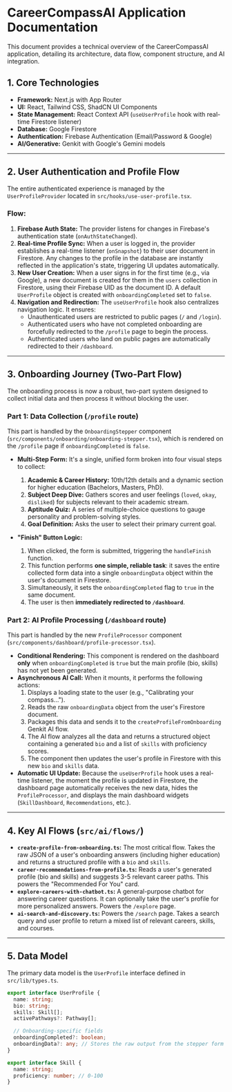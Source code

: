 # CareerCompassAI Application Documentation

This document provides a technical overview of the CareerCompassAI application, detailing its architecture, data flow, component structure, and AI integration.

## 1. Core Technologies

- **Framework:** Next.js with App Router
- **UI:** React, Tailwind CSS, ShadCN UI Components
- **State Management:** React Context API (`useUserProfile` hook with real-time Firestore listener)
- **Database:** Google Firestore
- **Authentication:** Firebase Authentication (Email/Password & Google)
- **AI/Generative:** Genkit with Google's Gemini models

---

## 2. User Authentication and Profile Flow

The entire authenticated experience is managed by the `UserProfileProvider` located in `src/hooks/use-user-profile.tsx`.

### Flow:

1.  **Firebase Auth State:** The provider listens for changes in Firebase's authentication state (`onAuthStateChanged`).
2.  **Real-time Profile Sync:** When a user is logged in, the provider establishes a real-time listener (`onSnapshot`) to their user document in Firestore. Any changes to the profile in the database are instantly reflected in the application's state, triggering UI updates automatically.
3.  **New User Creation:** When a user signs in for the first time (e.g., via Google), a new document is created for them in the `users` collection in Firestore, using their Firebase UID as the document ID. A default `UserProfile` object is created with `onboardingCompleted` set to `false`.
4.  **Navigation and Redirection:** The `useUserProfile` hook also centralizes navigation logic. It ensures:
    - Unauthenticated users are restricted to public pages (`/` and `/login`).
    - Authenticated users who have not completed onboarding are forcefully redirected to the `/profile` page to begin the process.
    - Authenticated users who land on public pages are automatically redirected to their `/dashboard`.

---

## 3. Onboarding Journey (Two-Part Flow)

The onboarding process is now a robust, two-part system designed to collect initial data and then process it without blocking the user.

### Part 1: Data Collection (`/profile` route)

This part is handled by the `OnboardingStepper` component (`src/components/onboarding/onboarding-stepper.tsx`), which is rendered on the `/profile` page if `onboardingCompleted` is `false`.

-   **Multi-Step Form:** It's a single, unified form broken into four visual steps to collect:
    1.  **Academic & Career History:** 10th/12th details and a dynamic section for higher education (Bachelors, Masters, PhD).
    2.  **Subject Deep Dive:** Gathers scores and user feelings (`loved`, `okay`, `disliked`) for subjects relevant to their academic stream.
    3.  **Aptitude Quiz:** A series of multiple-choice questions to gauge personality and problem-solving styles.
    4.  **Goal Definition:** Asks the user to select their primary current goal.

-   **"Finish" Button Logic:**
    1.  When clicked, the form is submitted, triggering the `handleFinish` function.
    2.  This function performs **one simple, reliable task**: it saves the entire collected form data into a single `onboardingData` object within the user's document in Firestore.
    3.  Simultaneously, it sets the `onboardingCompleted` flag to `true` in the same document.
    4.  The user is then **immediately redirected to `/dashboard`**.

### Part 2: AI Profile Processing (`/dashboard` route)

This part is handled by the new `ProfileProcessor` component (`src/components/dashboard/profile-processor.tsx`).

-   **Conditional Rendering:** This component is rendered on the dashboard **only** when `onboardingCompleted` is `true` but the main profile (bio, skills) has not yet been generated.
-   **Asynchronous AI Call:** When it mounts, it performs the following actions:
    1.  Displays a loading state to the user (e.g., "Calibrating your compass...").
    2.  Reads the raw `onboardingData` object from the user's Firestore document.
    3.  Packages this data and sends it to the `createProfileFromOnboarding` Genkit AI flow.
    4.  The AI flow analyzes all the data and returns a structured object containing a generated `bio` and a list of `skills` with proficiency scores.
    5.  The component then updates the user's profile in Firestore with this new `bio` and `skills` data.
-   **Automatic UI Update:** Because the `useUserProfile` hook uses a real-time listener, the moment the profile is updated in Firestore, the dashboard page automatically receives the new data, hides the `ProfileProcessor`, and displays the main dashboard widgets (`SkillDashboard`, `Recommendations`, etc.).

---

## 4. Key AI Flows (`src/ai/flows/`)

-   **`create-profile-from-onboarding.ts`:** The most critical flow. Takes the raw JSON of a user's onboarding answers (including higher education) and returns a structured profile with a `bio` and `skills`.
-   **`career-recommendations-from-profile.ts`:** Reads a user's generated profile (bio and skills) and suggests 3-5 relevant career paths. This powers the "Recommended For You" card.
-   **`explore-careers-with-chatbot.ts`:** A general-purpose chatbot for answering career questions. It can optionally take the user's profile for more personalized answers. Powers the `/explore` page.
-   **`ai-search-and-discovery.ts`:** Powers the `/search` page. Takes a search query and user profile to return a mixed list of relevant careers, skills, and courses.

---

## 5. Data Model

The primary data model is the `UserProfile` interface defined in `src/lib/types.ts`.

```typescript
export interface UserProfile {
  name: string;
  bio: string;
  skills: Skill[];
  activePathways?: Pathway[];

  // Onboarding-specific fields
  onboardingCompleted?: boolean;
  onboardingData?: any; // Stores the raw output from the stepper form
}

export interface Skill {
  name: string;
  proficiency: number; // 0-100
}
```
